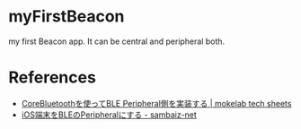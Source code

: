 #  myFirstBeacon

my first Beacon app. It can be central and peripheral both.


# References

- [CoreBluetoothを使ってBLE Peripheral側を実装する \| mokelab tech sheets](https://tech.mokelab.com/ios/CoreBluetooth/BLE/peripheral.html)
- [iOS端末をBLEのPeripheralにする \- sambaiz\-net](https://www.sambaiz.net/article/26/)

